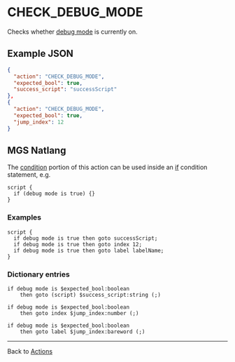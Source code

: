 # CHECK_DEBUG_MODE

Checks whether [debug mode](../debug/debug_mode) is currently on.

## Example JSON

```json
{
  "action": "CHECK_DEBUG_MODE",
  "expected_bool": true,
  "success_script": "successScript"
},
{
  "action": "CHECK_DEBUG_MODE",
  "expected_bool": true,
  "jump_index": 12
}
```

## MGS Natlang

The [condition](../actions/conditional_gotos) portion of this action can be used inside an [if](../mgs/advanced_syntax/if_and_else) condition statement, e.g.

```mgs
script {
  if (debug mode is true) {}
}
```

### Examples

```mgs
script {
  if debug mode is true then goto successScript;
  if debug mode is true then goto index 12;
  if debug mode is true then goto label labelName;
}
```

### Dictionary entries

```
if debug mode is $expected_bool:boolean
    then goto (script) $success_script:string (;)

if debug mode is $expected_bool:boolean
    then goto index $jump_index:number (;)

if debug mode is $expected_bool:boolean
    then goto label $jump_index:bareword (;)
```

---

Back to [Actions](../actions)
